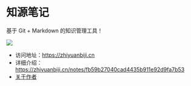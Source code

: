 # 知源笔记

基于 Git + Markdown 的知识管理工具！

![](https://pic-gino-prod.oss-cn-qingdao.aliyuncs.com/henry/20230222175000039-wechatimg499.png)

- 访问地址：<https://zhiyuanbiji.cn>
- 详细介绍：<https://zhiyuanbiji.cn/notes/fb59b27040cad4435b911e92d9fa7b53>
- [关于作者](../../common/contact)

